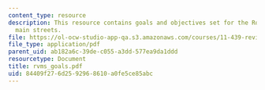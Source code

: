 ```yaml
---
content_type: resource
description: This resource contains goals and objectives set for the Roslindale village
  main streets.
file: https://ol-ocw-studio-app-qa.s3.amazonaws.com/courses/11-439-revitalizing-urban-main-streets-hyde-jackson-square-roslindale-square-boston-spring-2005/84409f276d2592968610a0fe5ce85abc_rvms_goals.pdf
file_type: application/pdf
parent_uid: ab182a6c-39de-c055-a3dd-577ea9da1ddd
resourcetype: Document
title: rvms_goals.pdf
uid: 84409f27-6d25-9296-8610-a0fe5ce85abc
---
```

